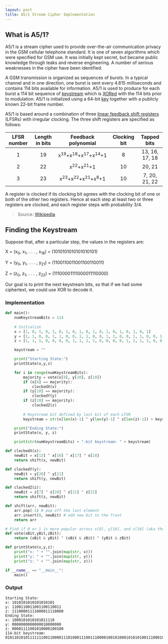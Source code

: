 ```yaml
---
layout: post
title: A5/1 Stream Cipher Implementation
---
```

## What is A5/1?
A5/1 is a stream cipher used to provide over-the-air communication privacy in the GSM cellular telephone standard. It is one of seven algorithms which were specified for GSM use. It was initially kept secret, but became public knowledge through leaks and reverse engineering. A number of serious weaknesses in the cipher have been identified.

A GSM transmission is organized as sequences of _bursts_. In a typical channel and in one direction, one burst is sent every 4.615 milliseconds and contains 114 bits available for information. A5/1 is used to produce for each burst a 114 bit sequence of [keystream](https://en.wikipedia.org/wiki/Keystream "Keystream") which is [XORed](https://en.wikipedia.org/wiki/XOR "XOR") with the 114 bits prior to modulation. A5/1 is initialized using a 64-bit [key](https://en.wikipedia.org/wiki/Key_(cryptography) "Key (cryptography)") together with a publicly known 22-bit frame number.

A5/1 is based around a combination of three [linear feedback shift registers](https://en.wikipedia.org/wiki/Linear_feedback_shift_register "Linear feedback shift register") (LFSRs) with irregular clocking. The three shift registers are specified as follows:

| LFSR number | Length in bits |              Feedback polynomial              | Clocking bit |   Tapped bits  |
|:-----------:|:--------------:|:---------------------------------------------:|:------------:|:--------------:|
| 1           | 19             | x<sup>19</sup>+x<sup>18</sup>+x<sup>17</sup>+x<sup>14</sup>+1       | 8            | 13, 16, 17, 18 |
| 2           | 22             |  x<sup>22</sup>+x<sup>21</sup>+1         | 10           | 20, 21         |
| 3           | 23             |  x<sup>23</sup>+x<sup>22</sup>+x<sup>21</sup>+x<sup>8</sup>+1 | 10           | 7, 20, 21, 22  |

A register is clocked if its clocking bit agrees with the clocking bit of one or both of the other two registers. Hence at each step at least two or three registers are clocked, and each register steps with probability 3/4.

> Source: [Wikipedia](https://en.wikipedia.org/wiki/A5/1)

## Finding the Keystream
Suppose that, after a particular step, the values in the registers are:

X = (x<sub>0</sub>, x<sub>1</sub>, . . . , x<sub>18</sub>) = (1010101010101010101)

Y = (y<sub>0</sub>, y<sub>1</sub>, . . . , y<sub>21</sub>) = (1100110011001100110011)

Z = (z<sub>0</sub>, z<sub>1</sub>, . . . , z<sub>22</sub>) = (11100001111000011110000)

Our goal is to print the next keystream bits, so that if we had some ciphertext, we could use XOR to decode it.

### Implementation
```python
def main():
    numKeystreamBits = 114
    
    # Initialize
    x = [1, 0, 1, 0, 1, 0, 1, 0, 1, 0, 1, 0, 1, 0, 1, 0, 1, 0, 1]
    y = [1, 1, 0, 0, 1, 1, 0, 0, 1, 1, 0, 0, 1, 1, 0, 0, 1, 1, 0, 0, 1, 1]
    z = [1, 1, 1, 0, 0, 0, 0, 1, 1, 1, 1, 0, 0, 0, 0, 1, 1, 1, 1, 0, 0, 0, 0]

    keystream = ""

    print("Starting State:")
    printState(x,y,z)

    for i in range(numKeystreamBits):
        majority = vote(x[8], y[10], z[10])
        if (x[8] == majority):
            clockedX(x)
        if (y[10] == majority):
            clockedY(y)
        if (z[10] == majority):
            clockedZ(z)
        
        # Keystream bit defined by last bit of each LFSR
        keystream = str(x[len(x)-1] ^ y[len(y)-1] ^ z[len(z)-1]) + keystream

    print("Ending State:")
    printState(x, y, z)

    print(str(numKeystreamBits) + "-bit keystream: " + keystream)

def clockedX(x):
    newBit = x[13] ^ x[16] ^ x[17] ^ x[18]
    return shift(x, newBit)

def clockedY(y):
    newBit = y[20] ^ y[21]
    return shift(y, newBit)

def clockedZ(z):
    newBit = z[7] ^ z[20] ^ z[21] ^ z[22]
    return shift(z, newBit)

def shift(arr, newBit):
    arr.pop(-1) # pop off the last element
    arr.insert(0, newBit) # add new bit to the front
    return arr

# Find if 0 or 1 is more popular across x[8], y[10], and z[10] (aka the clocking bits)
def vote(xBit,yBit,zBit):
    return (xBit & yBit) ^ (xBit & zBit) ^ (yBit & zBit)

def printState(x,y,z):
    print("x: " + "".join(map(str, x)))
    print("y: " + "".join(map(str, y)))
    print("z: " + "".join(map(str, z)))

if __name__ == "__main__":
    main()
```

### Output
```
Starting State:
x: 1010101010101010101
y: 1100110011001100110011
z: 11100001111000011110000
Ending State:
x: 1000101010101011110
y: 0000000000000010000000
z: 00001111001010000100100
114-bit keystream: 010110101011111110011000011101000111001110000100101000101010100111000101110111100110011000000111100000111011000001
```